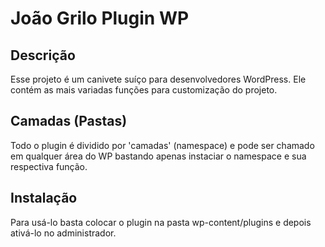 João Grilo Plugin WP
====================

Descrição
---------
Esse projeto é um canivete suíço para desenvolvedores WordPress.
Ele contém as mais variadas funções para customização do projeto.

Camadas (Pastas)
-------
Todo o plugin é dividido por 'camadas' (namespace) e pode ser chamado
em qualquer área do WP bastando apenas instaciar o namespace e sua
respectiva função.

Instalação
----------
Para usá-lo basta colocar o plugin na pasta wp-content/plugins e depois
ativá-lo no administrador.
